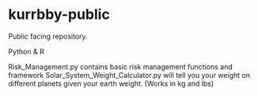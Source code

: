 # kurrbby-public
Public facing repository.

Python & R

Risk_Management.py contains basic risk management functions and framework
Solar_System_Weight_Calculator.py will tell you your weight on different planets given your earth weight. (Works in kg and lbs)
